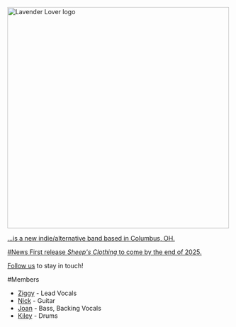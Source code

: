 <a href="https://i.imgur.com/QewchWI.jpeg"><img src="https://i.imgur.com/QewchWI.jpeg" style="width: 500px; max-width: 100%; height: auto" title="Lavender Lover logo" />

...is a new indie/alternative band based in Columbus, OH.

#News
First release _Sheep's Clothing_ to come by the end of 2025.

[Follow us](https://hyperfollow.com/lavenderlover) to stay in touch!

#Members
- [Ziggy](./members/ziggy.md) - Lead Vocals 
- [Nick](./members/nick.md) - Guitar
- [Joan](./members/joan.md) - Bass, Backing Vocals
- [Kiley](./members/kiley.md) - Drums
